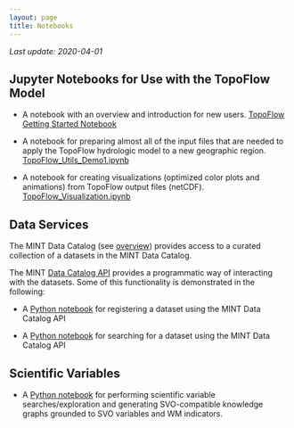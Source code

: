 ```yaml
---
layout: page
title: Notebooks
---
```


*Last update: 2020-04-01*

## Jupyter Notebooks for Use with the TopoFlow Model

 * A notebook with an overview and introduction for new users.  [TopoFlow Getting Started Notebook](https://github.com/peckhams/topoflow36/blob/master/TopoFlow_Getting_Started.ipynb) 

  * A notebook for preparing almost all of the input files that are needed to apply the TopoFlow hydrologic model to a new geographic region. [TopoFlow_Utils_Demo1.ipynb](https://github.com/peckhams/topoflow36/blob/master/TopoFlow_Utils_Demo1.ipynb)
  
  * A notebook for creating visualizations (optimized color plots and animations) from TopoFlow output files (netCDF). [TopoFlow_Visualization.ipynb](https://github.com/peckhams/topoflow36/blob/master/TopoFlow_Visualization.ipynb)
  

## Data Services

The MINT Data Catalog (see [overview](https://mintproject.readthedocs.io/en/latest/datacatalog/)) provides access to a curated collection of a datasets in the MINT Data Catalog.

The MINT [Data Catalog API](https://data-catalog.mint.isi.edu/documentation) provides a programmatic way of interacting with the datasets. Some of this functionality is demonstrated in the following:

* A [Python notebook](https://github.com/mintproject/MINT-DataCatalog-Public/blob/master/demo/api_demo.ipynb) for registering a dataset using the MINT Data Catalog API

* A [Python notebook](https://github.com/mintproject/MINT-DataCatalog-Public/blob/master/demo/CHIRPS_browse.ipynb) for searching for a dataset using the MINT Data Catalog API

## Scientific Variables

* A [Python notebook](https://github.com/mariutzica/Scientific-Variable-Exploration-Tools/blob/master/Variable%20Report.ipynb) for performing scientific variable searches/exploration and generating SVO-compatible knowledge graphs grounded to SVO variables and WM indicators.
